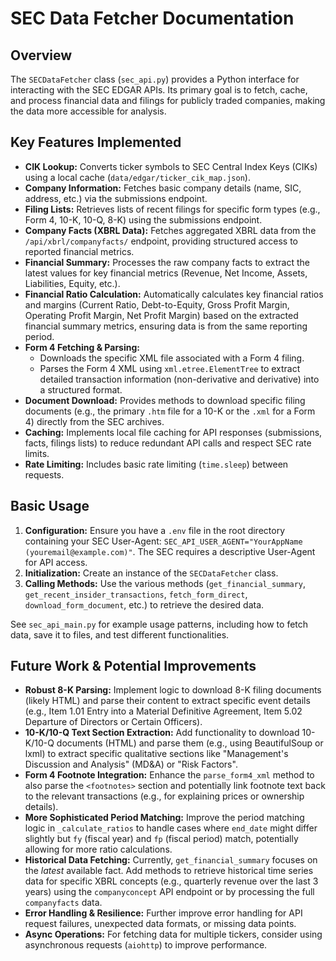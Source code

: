 # SEC Data Fetcher Documentation

## Overview

The `SECDataFetcher` class (`sec_api.py`) provides a Python interface for interacting with the SEC EDGAR APIs. Its primary goal is to fetch, cache, and process financial data and filings for publicly traded companies, making the data more accessible for analysis.

## Key Features Implemented

*   **CIK Lookup:** Converts ticker symbols to SEC Central Index Keys (CIKs) using a local cache (`data/edgar/ticker_cik_map.json`).
*   **Company Information:** Fetches basic company details (name, SIC, address, etc.) via the submissions endpoint.
*   **Filing Lists:** Retrieves lists of recent filings for specific form types (e.g., Form 4, 10-K, 10-Q, 8-K) using the submissions endpoint.
*   **Company Facts (XBRL Data):** Fetches aggregated XBRL data from the `/api/xbrl/companyfacts/` endpoint, providing structured access to reported financial metrics.
*   **Financial Summary:** Processes the raw company facts to extract the latest values for key financial metrics (Revenue, Net Income, Assets, Liabilities, Equity, etc.).
*   **Financial Ratio Calculation:** Automatically calculates key financial ratios and margins (Current Ratio, Debt-to-Equity, Gross Profit Margin, Operating Profit Margin, Net Profit Margin) based on the extracted financial summary metrics, ensuring data is from the same reporting period.
*   **Form 4 Fetching & Parsing:** 
    *   Downloads the specific XML file associated with a Form 4 filing.
    *   Parses the Form 4 XML using `xml.etree.ElementTree` to extract detailed transaction information (non-derivative and derivative) into a structured format.
*   **Document Download:** Provides methods to download specific filing documents (e.g., the primary `.htm` file for a 10-K or the `.xml` for a Form 4) directly from the SEC archives.
*   **Caching:** Implements local file caching for API responses (submissions, facts, filings lists) to reduce redundant API calls and respect SEC rate limits.
*   **Rate Limiting:** Includes basic rate limiting (`time.sleep`) between requests.

## Basic Usage

1.  **Configuration:** Ensure you have a `.env` file in the root directory containing your SEC User-Agent: `SEC_API_USER_AGENT="YourAppName (youremail@example.com)"`. The SEC requires a descriptive User-Agent for API access.
2.  **Initialization:** Create an instance of the `SECDataFetcher` class.
3.  **Calling Methods:** Use the various methods (`get_financial_summary`, `get_recent_insider_transactions`, `fetch_form_direct`, `download_form_document`, etc.) to retrieve the desired data.

See `sec_api_main.py` for example usage patterns, including how to fetch data, save it to files, and test different functionalities.

## Future Work & Potential Improvements

*   **Robust 8-K Parsing:** Implement logic to download 8-K filing documents (likely HTML) and parse their content to extract specific event details (e.g., Item 1.01 Entry into a Material Definitive Agreement, Item 5.02 Departure of Directors or Certain Officers).
*   **10-K/10-Q Text Section Extraction:** Add functionality to download 10-K/10-Q documents (HTML) and parse them (e.g., using BeautifulSoup or lxml) to extract specific qualitative sections like "Management's Discussion and Analysis" (MD&A) or "Risk Factors".
*   **Form 4 Footnote Integration:** Enhance the `parse_form4_xml` method to also parse the `<footnotes>` section and potentially link footnote text back to the relevant transactions (e.g., for explaining prices or ownership details).
*   **More Sophisticated Period Matching:** Improve the period matching logic in `_calculate_ratios` to handle cases where `end_date` might differ slightly but `fy` (fiscal year) and `fp` (fiscal period) match, potentially allowing for more ratio calculations.
*   **Historical Data Fetching:** Currently, `get_financial_summary` focuses on the *latest* available fact. Add methods to retrieve historical time series data for specific XBRL concepts (e.g., quarterly revenue over the last 3 years) using the `companyconcept` API endpoint or by processing the full `companyfacts` data.
*   **Error Handling & Resilience:** Further improve error handling for API request failures, unexpected data formats, or missing data points.
*   **Async Operations:** For fetching data for multiple tickers, consider using asynchronous requests (`aiohttp`) to improve performance. 